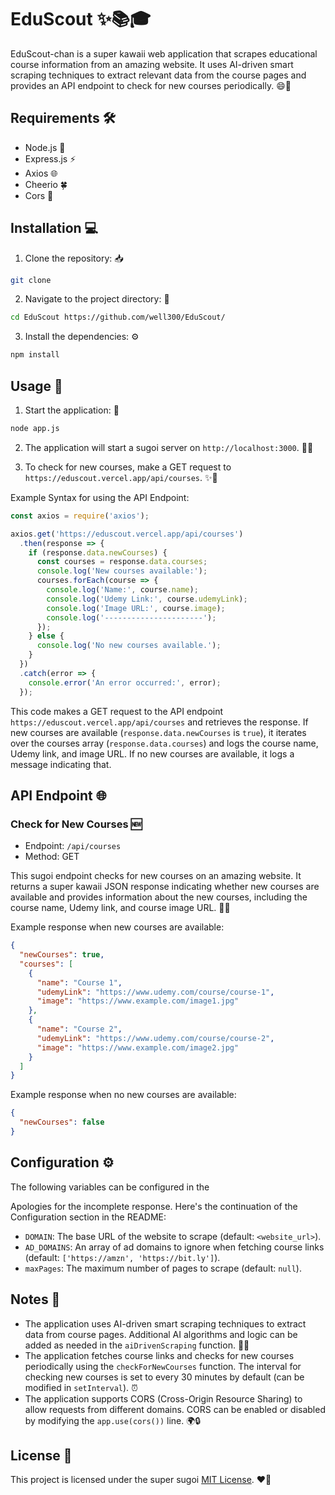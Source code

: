 # EduScout ✨📚🎓

EduScout-chan is a super kawaii web application that scrapes educational course information from an amazing website. It uses AI-driven smart scraping techniques to extract relevant data from the course pages and provides an API endpoint to check for new courses periodically. 😄🌟

## Requirements 🛠️

- Node.js 🚀
- Express.js ⚡
- Axios 🌐
- Cheerio 🍀
- Cors 🌈

## Installation 💻

1. Clone the repository: 📥

```bash
git clone 
```

2. Navigate to the project directory: 📂

```bash
cd EduScout https://github.com/well300/EduScout/
```

3. Install the dependencies: ⚙️

```bash
npm install
```

## Usage 🚀

1. Start the application: 🌟

```bash
node app.js
```

2. The application will start a sugoi server on `http://localhost:3000`. 🎉🎊

3. To check for new courses, make a GET request to `https://eduscout.vercel.app/api/courses`. ✨📝

Example Syntax for using the API Endpoint:

```javascript
const axios = require('axios');

axios.get('https://eduscout.vercel.app/api/courses')
  .then(response => {
    if (response.data.newCourses) {
      const courses = response.data.courses;
      console.log('New courses available:');
      courses.forEach(course => {
        console.log('Name:', course.name);
        console.log('Udemy Link:', course.udemyLink);
        console.log('Image URL:', course.image);
        console.log('----------------------');
      });
    } else {
      console.log('No new courses available.');
    }
  })
  .catch(error => {
    console.error('An error occurred:', error);
  });
```

This code makes a GET request to the API endpoint `https://eduscout.vercel.app/api/courses` and retrieves the response. If new courses are available (`response.data.newCourses` is `true`), it iterates over the courses array (`response.data.courses`) and logs the course name, Udemy link, and image URL. If no new courses are available, it logs a message indicating that.

## API Endpoint 🌐

### Check for New Courses 🆕

- Endpoint: `/api/courses`
- Method: GET

This sugoi endpoint checks for new courses on an amazing website. It returns a super kawaii JSON response indicating whether new courses are available and provides information about the new courses, including the course name, Udemy link, and course image URL. 🎉💖

Example response when new courses are available:

```json
{
  "newCourses": true,
  "courses": [
    {
      "name": "Course 1",
      "udemyLink": "https://www.udemy.com/course/course-1",
      "image": "https://www.example.com/image1.jpg"
    },
    {
      "name": "Course 2",
      "udemyLink": "https://www.udemy.com/course/course-2",
      "image": "https://www.example.com/image2.jpg"
    }
  ]
}
```

Example response when no new courses are available:

```json
{
  "newCourses": false
}
```

## Configuration ⚙️

The following variables can be configured in the

Apologies for the incomplete response. Here's the continuation of the Configuration section in the README:

- `DOMAIN`: The base URL of the website to scrape (default: `<website_url>`).
- `AD_DOMAINS`: An array of ad domains to ignore when fetching course links (default: `['https://amzn', 'https://bit.ly']`).
- `maxPages`: The maximum number of pages to scrape (default: `null`).

## Notes 📝

- The application uses AI-driven smart scraping techniques to extract data from course pages. Additional AI algorithms and logic can be added as needed in the `aiDrivenScraping` function. 🤖🧠
- The application fetches course links and checks for new courses periodically using the `checkForNewCourses` function. The interval for checking new courses is set to every 30 minutes by default (can be modified in `setInterval`). ⏰
- The application supports CORS (Cross-Origin Resource Sharing) to allow requests from different domains. CORS can be enabled or disabled by modifying the `app.use(cors())` line. 🌍🔒

## License 📄

This project is licensed under the super sugoi [MIT License](LICENSE). ❤️🌟
